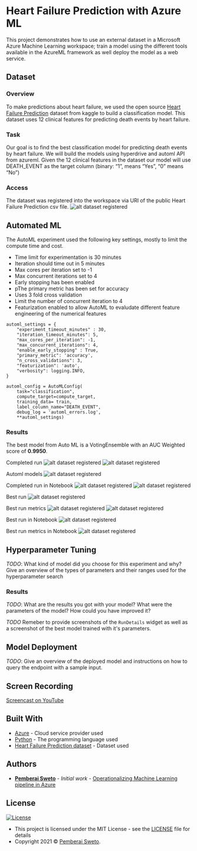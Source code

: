 # Heart Failure Prediction with Azure ML

This project demonstrates how to use an external dataset in a Microsoft Azure Machine Learning workspace; train a model using the different tools available in the AzureML framework as well deploy the model as a web service.

## Dataset

### Overview
To make predictions about heart failure, we used the open source [Heart Failure Prediction](https://www.kaggle.com/andrewmvd/heart-failure-clinical-data/) dataset from kaggle  to build a classification model. This dataset uses 12 clinical features for predicting death events by heart failure.

### Task
Our goal is to find the best classification model for predicting death events by heart failure. We will build the models using hyperdrive and automl API from azureml. Given the 12 clinical features in the dataset our model will use DEATH_EVENT as the target column (binary: “1”, means “Yes”, “0” means “No”)

### Access
The dataset was registered into the workspace via URI of the public Heart Failure Prediction csv file.
![alt dataset registered](screenshots/1-dataset-registered.png)

## Automated ML
The AutoML experiment used the following key settings, mostly to limit the compute time and cost.

* Time limit for experimentation is 30 minutes
* Iteration should time out in 5 minutes
* Max cores per iteration set to -1
* Max concurrent iterations set to 4
* Early stopping has been enabled
* pThe primary metric has been set for accuracy
* Uses 3 fold cross validation
* Limit the number of concurrent iteration to 4
* Featurization enabled to allow AutoML to evaludate different feature engineering of the numerical features

```
automl_settings = {
    "experiment_timeout_minutes" : 30,
    "iteration_timeout_minutes": 5,
    "max_cores_per_iteration": -1,
    "max_concurrent_iterations": 4,
    "enable_early_stopping" : True,
    "primary_metric": 'accuracy',
    "n_cross_validations": 3,
    "featurization": 'auto',
    "verbosity": logging.INFO,
}

automl_config = AutoMLConfig(
    task="classification",
    compute_target=compute_target,
    training_data= train,
    label_column_name="DEATH_EVENT",
    debug_log = 'automl_errors.log',
    **automl_settings)
```

### Results
The best model from Auto ML is a VotingEnsemble with an AUC Weighted score of **0.9950**.

Completed run
![alt dataset registered](screenshots/automl/1-completed-run.png)
![alt dataset registered](screenshots/automl/2-completed-run.png)

Automl models
![alt dataset registered](screenshots/automl/3-automl-models.png)

Completed run in Notebook
![alt dataset registered](screenshots/automl/4-notebook-run-completed.png)
![alt dataset registered](screenshots/automl/5-notebook-remote-run-completed.png)

Best run
![alt dataset registered](screenshots/automl/6-best-run.png)

Best run metrics
![alt dataset registered](screenshots/automl/7-best-run-with-metrics.png)
![alt dataset registered](screenshots/automl/7-best-run-with-metrics-2.png)

Best run in Notebook
![alt dataset registered](screenshots/automl/8-notebook-best-run.png)

Best run metrics in Notebook
![alt dataset registered](screenshots/automl/9-notebook-best-run-with-metrics.png)

## Hyperparameter Tuning
*TODO*: What kind of model did you choose for this experiment and why? Give an overview of the types of parameters and their ranges used for the hyperparameter search


### Results
*TODO*: What are the results you got with your model? What were the parameters of the model? How could you have improved it?

*TODO* Remeber to provide screenshots of the `RunDetails` widget as well as a screenshot of the best model trained with it's parameters.

## Model Deployment
*TODO*: Give an overview of the deployed model and instructions on how to query the endpoint with a sample input.

## Screen Recording
[Screencast on YouTube](https://youtu.be/B8iwyPZ3j3k)

## Built With

* [Azure](https://portal.azure.com/) - Cloud service provider used
* [Python](https://www.python.org/) - The programming language used
* [Heart Failure Prediction dataset](https://archive.ics.uci.edu/ml/machine-learning-databases/00519/heart_failure_clinical_records_dataset.csv) - Dataset used

## Authors

* **[Pemberai Sweto](https://github.com/thepembeweb)** - *Initial work* - [Operationalizing Machine Learning pipeline in Azure
](https://github.com/thepembeweb/operationalizing_machine_learning_in_azure)

## License

[![License](http://img.shields.io/:license-mit-green.svg?style=flat-square)](http://badges.mit-license.org)

- This project is licensed under the MIT License - see the [LICENSE](LICENSE.md) file for details
- Copyright 2021 © [Pemberai Sweto](https://github.com/thepembeweb).

